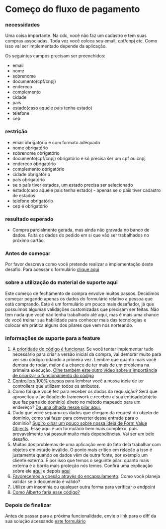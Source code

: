# Começo do fluxo de pagamento

### **necessidades**

Uma coisa importante. Na cdc, você não faz um cadastro e tem suas compras associadas. Toda vez você coloca seu email, cpf/cnpj etc. Como isso vai ser implementado depende da aplicação.

Os seguintes campos precisam ser preenchidos:

*   email
*   nome
*   sobrenome
*   documento(cpf/cnpj)
*   endereco
*   complemento
*   cidade
*   pais
*   estado(caso aquele pais tenha estado)
*   telefone
*   cep

### **restrição**

*   email obrigatório e com formato adequado
*   nome obrigatório
*   sobrenome obrigatório
*   documento(cpf/cnpj) obrigatório e só precisa ser um cpf ou cnpj
*   endereco obrigatório
*   complemento obrigatório
*   cidade obrigatório
*   país obrigatório
*   se o país tiver estados, um estado precisa ser selecionado
*   estado(caso aquele pais tenha estado) - apenas se o país tiver cadastro de estados
*   telefone obrigatório
*   cep é obrigatório

### **resultado esperado**

*   Compra parcialmente gerada, mas ainda não gravada no banco de dados. Falta os dados do pedido em si que vão ser trabalhados no próximo cartão.

### **Antes de começar**
Por favor descreva como você pretende realizar a implementação deste desafio. Para acessar o formulário [clique aqui](https://forms.gle/LNA8JjsrV5uHhUmK8)


### **sobre a utilização do material de suporte aqui**

Este começo de fechamento de compra envolve muitos passos. Decidimos começar pegando apenas os dados do formulário relativo a pessoa que está comprando. Este é um formulário um pouco mais desafiador, já que possuímos algumas validações customizadas que precisam ser feitas. Não tem nada que você não tenha trabalhado até aqui, mas é mais uma chance de você treinar sua habilidade para conhecer mais das tecnologias e colocar em prática alguns dos pilares que vem nos norteando. ​

### **informações de suporte para a feature**

1.  [A prioridade do código é funcionar](https://youtu.be/K1U1vzlPaVU). Se você tentar implementar tudo necessário para criar a versão inicial da compra, vai demorar muito para ver seu código rodando a primeira vez. Lembre que quanto mais você demora de rodar, maior é a chance de ter mais de um problema na primeira execução. [Olhe também este outro vídeo sobre a importância de priorizar o funcionamento do código](https://youtu.be/-WUFmUeeFro)
2.  [Controllers 100% coesos](https://youtu.be/NNKG2TFctfo) para lembrar você a nossa ideia de ter controllers que utilizam todos os atributos.
3.  Como foi que você fez para receber os dados da requisição? Será que aproveitou a facilidade do framework e recebeu a sua entidade(objeto que faz parte do domínio) direto no método mapeado para um endereço? [Dá uma olhada nesse pilar aqui.](https://youtu.be/AzyHKZwNg1A)
4.  Dado que você separou os dados que chegam da request do objeto de domínio, como vai fazer para converter dessa entrada para o domínio? [Sugiro olhar um pouco sobre nossa ideia de Form Value Objects](https://youtu.be/kzjSxBDQXp8). Esse aqui é um formulário bem mais complexo, pois provavelmente vai possuir muito mais dependências. Vai ser um belo desafio.
5.  Muitos dos problemas de uma aplicação vem do fato dela trabalhar com objetos em estado inválido. O ponto mais crítico em relação a isso é justamente quando os dados vêm de outra fonte, por exemplo um cliente externo. É por isso que temos o seguinte pilar: quanto mais externa é a borda mais proteção nós temos. Confira uma explicação sobre ele [aqui](https://youtu.be/XPXOhvrJT1w) e depois [aqui](https://youtu.be/kkKqo80whqo)
6.  [Favorecemos a coesão através do encapsulamento](https://youtu.be/HGcQlsynTuM). Como você planeja validar se o documento é válido?
7.  Utilize um insomnia ou qualquer outra forma para verificar o endpoint
9.  [Como Alberto faria esse código?](https://youtu.be/Oba10gpoyKQ)

### **Depois de finalizar**
Antes de passar para a próxima funcionalidade, envie o link para o diff da sua solução acessando [este formulário](https://forms.gle/C4FfNjy2QqvDJLP56)
